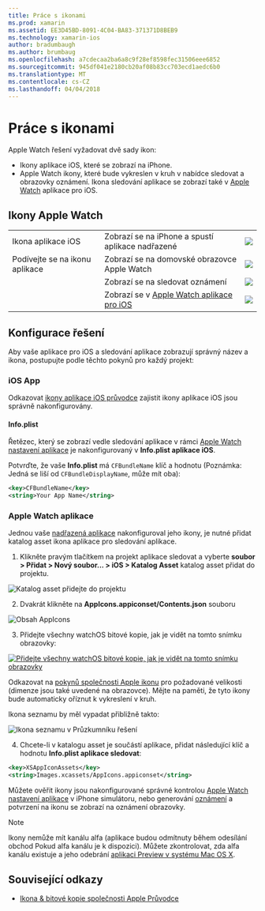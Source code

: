 ```yaml
---
title: Práce s ikonami
ms.prod: xamarin
ms.assetid: EE3D45BD-8091-4C04-BA83-371371D8BEB9
ms.technology: xamarin-ios
author: bradumbaugh
ms.author: brumbaug
ms.openlocfilehash: a7cdecaa2ba6a8c9f28ef8598fec31506eee6852
ms.sourcegitcommit: 945df041e2180cb20af08b83cc703ecd1aedc6b0
ms.translationtype: MT
ms.contentlocale: cs-CZ
ms.lasthandoff: 04/04/2018
---
```

# <a name="working-with-icons"></a>Práce s ikonami

Apple Watch řešení vyžadovat dvě sady ikon:

* Ikony aplikace iOS, které se zobrazí na iPhone.
* Apple Watch ikony, které bude vykreslen v kruh v nabídce sledovat a obrazovky oznámení. Ikona sledování aplikace se zobrazí také v [Apple Watch](~/ios/watchos/app-fundamentals/settings.md) aplikace pro iOS.

## <a name="apple-watch-icons"></a>Ikony Apple Watch

| | | |
|-|-|-|
|Ikona aplikace iOS|Zobrazí se na iPhone a spustí aplikace nadřazené|![](icons-images/icon-ios.png)|
|Podívejte se na ikonu aplikace|Zobrazí se na domovské obrazovce Apple Watch|![](icons-images/icon-home.png)|
||Zobrazí se na sledovat oznámení|![](icons-images/notification-icon.png)|
||Zobrazí se v [Apple Watch aplikace pro iOS](~/ios/watchos/app-fundamentals/settings.md)|![](icons-images/watch-app-sml.png)|

## <a name="configuring-your-solution"></a>Konfigurace řešení

Aby vaše aplikace pro iOS a sledování aplikace zobrazují správný název a ikona, postupujte podle těchto pokynů pro každý projekt:

### <a name="ios-app"></a>iOS App

Odkazovat [ikony aplikace iOS průvodce](~/ios/app-fundamentals/images-icons/app-icons.md) zajistit ikony aplikace iOS jsou správně nakonfigurovány.

#### <a name="infoplist"></a>Info.plist

Řetězec, který se zobrazí vedle sledování aplikace v rámci [Apple Watch nastavení aplikace](~/ios/watchos/app-fundamentals/settings.md) je nakonfigurovaný v **Info.plist aplikace iOS**.

Potvrďte, že vaše **Info.plist** má `CFBundleName` klíč a hodnotu (Poznámka: Jedná se liší od `CFBundleDisplayName`, může mít oba):

```xml
<key>CFBundleName</key>
<string>Your App Name</string>
```

### <a name="apple-watch-app"></a>Apple Watch aplikace

Jednou vaše [nadřazená aplikace](~/ios/watchos/app-fundamentals/parent-app.md) nakonfiguroval jeho ikony, je nutné přidat katalog asset ikona aplikace pro sledování aplikace.

1. Klikněte pravým tlačítkem na projekt aplikace sledovat a vyberte **soubor > Přidat > Nový soubor... > iOS > Katalog Asset** katalog asset přidat do projektu.

 ![](icons-images/newasset.png "Katalog asset přidejte do projektu")

2. Dvakrát klikněte na **AppIcons.appiconset/Contents.json** souboru

  ![](icons-images/xcassets-iconset-sml.png "Obsah AppIcons")

3. Přidejte všechny watchOS bitové kopie, jak je vidět na tomto snímku obrazovky:

  [![](icons-images/appicons-sml.png "Přidejte všechny watchOS bitové kopie, jak je vidět na tomto snímku obrazovky")](icons-images/appicons.png#lightbox)

  Odkazovat na [pokynů společnosti Apple ikonu](https://developer.apple.com/library/prerelease/ios/documentation/UserExperience/Conceptual/WatchHumanInterfaceGuidelines/IconandImageSizes.html) pro požadované velikosti (dimenze jsou také uvedené na obrazovce). Mějte na paměti, že tyto ikony bude automaticky oříznut k vykreslení v kruh.

  Ikona seznamu by měl vypadat přibližně takto:

  ![](icons-images/xcassets-complete-sml.png "Ikona seznamu v Průzkumníku řešení")

4. Chcete-li v katalogu asset je součástí aplikace, přidat následující klíč a hodnotu **Info.plist aplikace sledovat**:

```xml
<key>XSAppIconAssets</key>
<string>Images.xcassets/AppIcons.appiconset</string>
```

Můžete ověřit ikony jsou nakonfigurované správné kontrolou [Apple Watch nastavení aplikace](~/ios/watchos/app-fundamentals/settings.md) v iPhone simulátoru, nebo generování [oznámení](~/ios/watchos/platform/notifications.md) a potvrzení na ikonu se zobrazí na oznámení obrazovky.

> [!NOTE]
> Ikony nemůže mít kanálu alfa (aplikace budou odmítnuty během odesílání obchod Pokud alfa kanálu je k dispozici). Můžete zkontrolovat, zda alfa kanálu existuje a jeho odebrání [aplikaci Preview v systému Mac OS X](~/ios/watchos/troubleshooting.md#noalpha).


## <a name="related-links"></a>Související odkazy

- [Ikona & bitové kopie společnosti Apple Průvodce](https://developer.apple.com/library/prerelease/ios/documentation/UserExperience/Conceptual/WatchHumanInterfaceGuidelines/IconandImageSizes.html)
